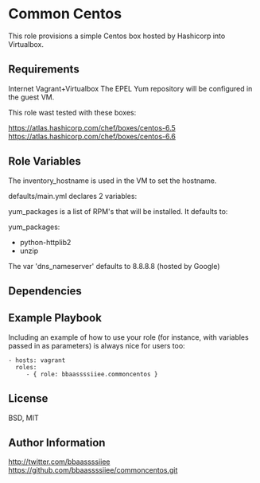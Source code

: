 Common Centos
=========

This role provisions a simple Centos box hosted by Hashicorp into Virtualbox.

Requirements
------------
Internet
Vagrant+Virtualbox
The EPEL Yum repository will be configured in the guest VM.

This role wast tested with these boxes:

https://atlas.hashicorp.com/chef/boxes/centos-6.5
https://atlas.hashicorp.com/chef/boxes/centos-6.6

Role Variables
--------------
The inventory_hostname is used in the VM to set the hostname.

defaults/main.yml declares 2 variables: 

yum_packages is a list of RPM's that will be installed. It defaults to:

yum_packages:
   - python-httplib2
   - unzip

The var 'dns_nameserver' defaults to 8.8.8.8 (hosted by Google)


Dependencies
------------


Example Playbook
----------------

Including an example of how to use your role (for instance, with variables passed in as parameters) is always nice for users too:

    - hosts: vagrant
      roles:
         - { role: bbaassssiiee.commoncentos }

License
-------

BSD, MIT

Author Information
------------------
http://twitter.com/bbaassssiiee
https://github.com/bbaassssiiee/commoncentos.git

